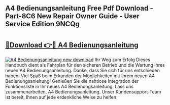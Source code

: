 ## A4 Bedienungsanleitung Free Pdf Download - Part-8C6 New Repair Owner Guide - User Service Edition 9NCQg

# <h2><a href="http://df3ktqu.blite.top/?on=A4+Bedienungsanleitung">🔗Download 👉🔴 A4 Bedienungsanleitung</a></h2>

[![A4 Bedienungsanleitung new download](https://i.imgur.com/lujVjoI.png)](http://df3ktqu.blite.top/?on=A4+Bedienungsanleitung)
Ihr Weg zum Erfolg Dieses Handbuch dient als Fahrplan für den sicheren Betrieb und die Wartung Ihres neuen A4 Bedienungsanleitung. Danke, dass Sie sich für uns entschieden haben! Viel Spaß beim Erkunden der Möglichkeiten mit Ihrem neuen A4 Bedienungsanleitung! Genießen Sie die nahtlose Integration der Funktionsliste in Ihr neues A4 Bedienungsanleitung. Lass uns zusammenarbeiten, A4 Bedienungsanleitung. Unser Kundensupport-Team ist bereit, Ihnen auf jede erdenkliche Weise zu helfen.
